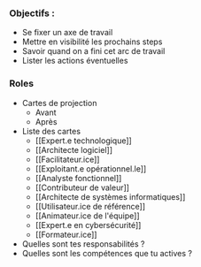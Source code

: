 ### Objectifs :
- Se fixer un axe de travail
- Mettre en visibilité les prochains steps
- Savoir quand on a fini cet arc de travail
- Lister les actions éventuelles

### Roles 
- Cartes de projection
	- Avant
	- Après
- Liste des cartes
	- [[Expert.e technologique]]
	- [[Architecte logiciel]]
	- [[Facilitateur.ice]]
	- [[Exploitant.e opérationnel.le]]
	- [[Analyste fonctionnel]]
	- [[Contributeur de valeur]]
	- [[Architecte de systèmes informatiques]]
	- [[Utilisateur.ice de référence]]
	- [[Animateur.ice de l'équipe]]
	- [[Expert.e en cybersécurité]]
	- [[Formateur.ice]]
- Quelles sont tes responsabilités ?
- Quelles sont les compétences que tu actives ?